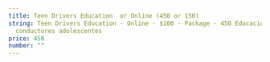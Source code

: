 ```yaml
---
title: Teen Drivers Education  or Online (450 or 150)
string: Teen Drivers Education - Online - $100 - Package - 450 Educación para
  conductores adolescentes
price: 450
number: ""
---
```

